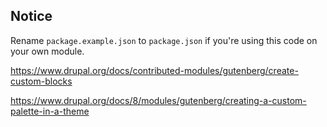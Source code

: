 Notice
--

Rename `package.example.json` to `package.json` if you're using this code on your own module.

https://www.drupal.org/docs/contributed-modules/gutenberg/create-custom-blocks

https://www.drupal.org/docs/8/modules/gutenberg/creating-a-custom-palette-in-a-theme